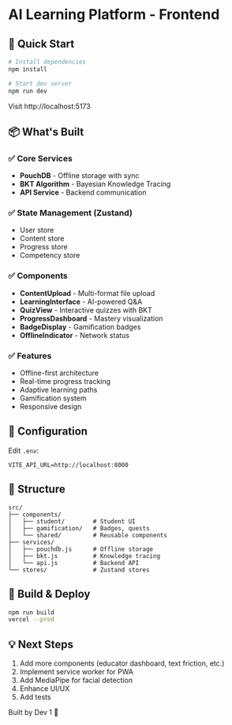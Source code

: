 # AI Learning Platform - Frontend

## 🚀 Quick Start

```bash
# Install dependencies
npm install

# Start dev server
npm run dev
```

Visit http://localhost:5173

## 📦 What's Built

### ✅ Core Services
- **PouchDB** - Offline storage with sync
- **BKT Algorithm** - Bayesian Knowledge Tracing
- **API Service** - Backend communication

### ✅ State Management (Zustand)
- User store
- Content store
- Progress store
- Competency store

### ✅ Components
- **ContentUpload** - Multi-format file upload
- **LearningInterface** - AI-powered Q&A
- **QuizView** - Interactive quizzes with BKT
- **ProgressDashboard** - Mastery visualization
- **BadgeDisplay** - Gamification badges
- **OfflineIndicator** - Network status

### ✅ Features
- Offline-first architecture
- Real-time progress tracking
- Adaptive learning paths
- Gamification system
- Responsive design

## 🔧 Configuration

Edit `.env`:
```
VITE_API_URL=http://localhost:8000
```

## 📁 Structure

```
src/
├── components/
│   ├── student/        # Student UI
│   ├── gamification/   # Badges, quests
│   └── shared/         # Reusable components
├── services/
│   ├── pouchdb.js      # Offline storage
│   ├── bkt.js          # Knowledge tracing
│   └── api.js          # Backend API
└── stores/             # Zustand stores
```

## 🚀 Build & Deploy

```bash
npm run build
vercel --prod
```

## 💡 Next Steps

1. Add more components (educator dashboard, text friction, etc.)
2. Implement service worker for PWA
3. Add MediaPipe for facial detection
4. Enhance UI/UX
5. Add tests

Built by Dev 1 🎨
